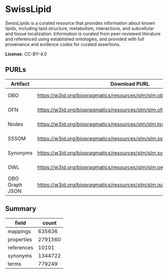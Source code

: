 # SwissLipid

SwissLipids is a curated resource that provides information about known lipids, including lipid structure, metabolism, interactions, and subcellular and tissue localization. Information is curated from peer-reviewed literature and referenced using established ontologies, and provided with full provenance and evidence codes for curated assertions.

**License**: CC-BY-4.0

## PURLs

| Artifact       | Download PURL                                                             | Latest Versioned Download PURL                                                       |
|----------------|---------------------------------------------------------------------------|--------------------------------------------------------------------------------------|
| OBO            | https://w3id.org/biopragmatics/resources/slm/slm.obo.gz                   | https://w3id.org/biopragmatics/resources/slm/2025-02-04/slm.obo.gz                   |
| OFN            | https://w3id.org/biopragmatics/resources/slm/slm.ofn.gz                   | https://w3id.org/biopragmatics/resources/slm/2025-02-04/slm.ofn.gz                   |
| Nodes          | https://w3id.org/biopragmatics/resources/slm/slm.tsv.gz                   | https://w3id.org/biopragmatics/resources/slm/2025-02-04/slm.tsv.gz                   |
| SSSOM          | https://w3id.org/biopragmatics/resources/slm/slm.sssom.tsv                | https://w3id.org/biopragmatics/resources/slm/2025-02-04/slm.sssom.tsv                |
| Synonyms       | https://w3id.org/biopragmatics/resources/slm/slm.synonyms.synonyms.tsv.gz | https://w3id.org/biopragmatics/resources/slm/2025-02-04/slm.synonyms.synonyms.tsv.gz |
| OWL            | https://w3id.org/biopragmatics/resources/slm/slm.owl.gz                   | https://w3id.org/biopragmatics/resources/slm/2025-02-04/slm.owl.gz                   |
| OBO Graph JSON | https://w3id.org/biopragmatics/resources/slm/slm.json.gz                  | https://w3id.org/biopragmatics/resources/slm/2025-02-04/slm.json.gz                  |

## Summary

| field      |   count |
|------------|---------|
| mappings   |  635636 |
| properties | 2791560 |
| references |   10101 |
| synonyms   | 1344722 |
| terms      |  779249 |
